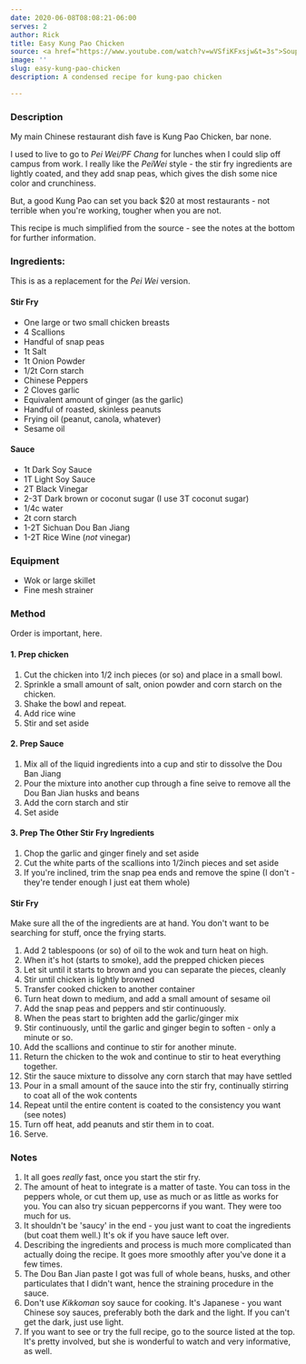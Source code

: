 ```yaml
---
date: 2020-06-08T08:08:21-06:00
serves: 2
author: Rick
title: Easy Kung Pao Chicken
source: <a href="https://www.youtube.com/watch?v=wVSfiKFxsjw&t=3s">Souped Up Recipes</a>
image: ''
slug: easy-kung-pao-chicken
description: A condensed recipe for kung-pao chicken

---
```

### Description

My main Chinese restaurant dish fave is Kung Pao Chicken, bar none.

I used to live to go to _Pei Wei/PF Chang_ for lunches when I could slip off campus from work.  I really like the _PeiWei_ style - the stir fry ingredients are lightly coated, and they add snap peas, which gives the dish some nice color and crunchiness.

But, a good Kung Pao can set you back $20 at most restaurants - not terrible when you're working, tougher when you are not.

This recipe is much simplified from the source - see the notes at the bottom for further information.

### Ingredients:

This is as a replacement for the _Pei Wei_ version.

#### Stir Fry

* One large or two small chicken breasts
* 4 Scallions
* Handful of snap peas
* 1t Salt
* 1t Onion Powder
* 1/2t Corn starch
* Chinese Peppers
* 2 Cloves garlic
* Equivalent amount of ginger (as the garlic)
* Handful of roasted, skinless peanuts
* Frying oil (peanut, canola, whatever)
* Sesame oil

#### Sauce

* 1t Dark Soy Sauce
* 1T Light Soy Sauce
* 2T Black Vinegar
* 2-3T Dark brown or coconut sugar (I use 3T coconut sugar)
* 1/4c water
* 2t corn starch
* 1-2T Sichuan Dou Ban Jiang
* 1-2T Rice Wine (_not_ vinegar)

### Equipment

* Wok or large skillet
* Fine mesh strainer

### Method

Order is important, here.

#### 1. Prep chicken

1. Cut the chicken into 1/2 inch pieces (or so) and place in a small bowl.
2. Sprinkle a small amount of salt, onion powder and corn starch on the chicken.
3. Shake the bowl and repeat.
4. Add rice wine
5. Stir and set aside

#### 2. Prep Sauce

1. Mix all of the liquid ingredients into a cup and stir to dissolve the Dou Ban Jiang
2. Pour the mixture into another cup through a fine seive to remove all the Dou Ban Jian husks and beans
3. Add the corn starch and stir
4. Set aside

#### 3. Prep The Other Stir Fry Ingredients

1. Chop the garlic and ginger finely and set aside
2. Cut the white parts of the scallions into 1/2inch pieces and set aside
3. If you're inclined, trim the snap pea ends and remove the spine (I don't - they're tender enough I just eat them whole)

#### Stir Fry

Make sure all the of the ingredients are at hand.  You don't want to be searching for stuff, once the frying starts.

 1. Add 2 tablespoons (or so) of oil to the wok and turn heat on high.
 2. When it's hot (starts to smoke), add the prepped chicken pieces
 3. Let sit until it starts to brown and you can separate the pieces, cleanly
 4. Stir until chicken is lightly browned
 5. Transfer  cooked chicken to another container
 6. Turn heat down to medium, and add a small amount of sesame oil
 7. Add the snap peas and peppers and stir continuously.
 8. When the peas start to brighten add the garlic/ginger mix
 9. Stir continuously, until the garlic and ginger begin to soften - only a minute or so.
10. Add the scallions and continue to stir for another minute.
11. Return the chicken to the wok and continue to stir to heat everything together.
12. Stir the sauce mixture to dissolve any corn starch that may have settled
13. Pour in a small amount of the sauce into the stir fry, continually stirring to coat all of the wok contents
14. Repeat until the entire content is coated to the consistency you want (see notes)
15. Turn off heat, add peanuts and stir them in to coat.
16. Serve.

### Notes

1. It all goes _really_ fast, once you start the stir fry.
2. The amount of heat to integrate is a matter of taste.  You can toss in the peppers whole, or cut them up, use as much or as little as works for you.  You can also try sicuan peppercorns if you want.  They were too much for us.
3. It shouldn't be 'saucy' in the end - you just want to coat the ingredients (but coat them well.)  It's ok if you have sauce left over.
4. Describing the ingredients and process is much more complicated than actually doing the recipe.  It goes more smoothly after you've done it a few times.
5. The Dou Ban Jian paste I got was full of whole beans, husks, and other particulates that I didn't want, hence the straining procedure in the sauce.
6. Don't use _Kikkoman_ soy sauce for cooking.  It's Japanese - you want Chinese soy sauces, preferably both the dark and the light.  If you can't get the dark, just use light.
7. If you want to see or try the full recipe, go to the source listed at the top.  It's pretty involved, but she is wonderful to watch and very informative, as well.